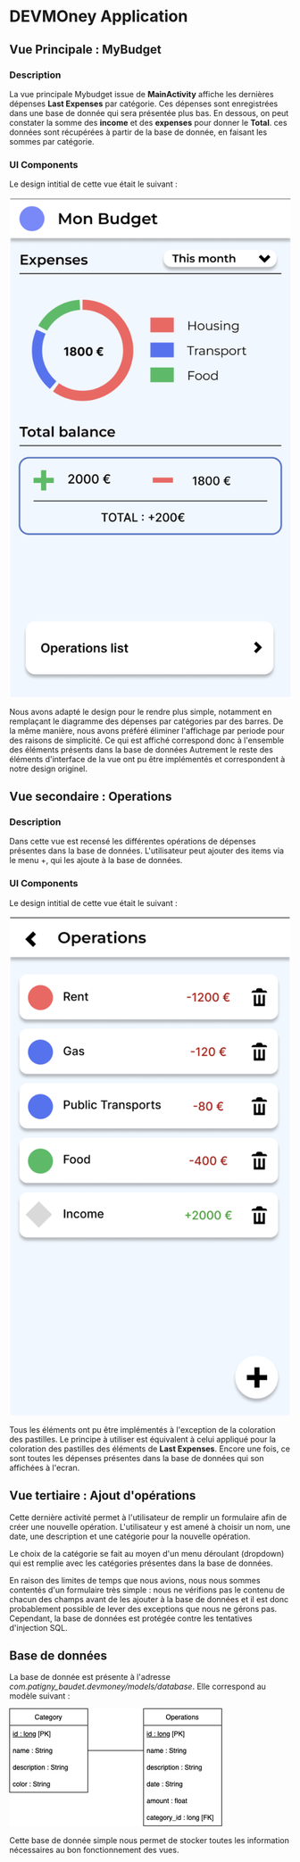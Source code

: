 # DEVMOney Application

## Vue Principale : MyBudget 

### Description 

La vue principale Mybudget issue de **MainActivity** affiche les dernières dépenses **Last Expenses** par catégorie. Ces dépenses sont enregistrées dans une base de donnée qui sera présentée plus bas.
En dessous, on peut constater la somme des **income** et des **expenses** pour donner le **Total**. ces données sont récupérées à partir de la base de donnée, en faisant les sommes par catégorie.

### UI Components

Le design intitial de cette vue était le suivant : 

![Vue Principale](MISC/Figma_Vue_Principale.png "")

Nous avons adapté le design pour le rendre plus simple, notamment en remplaçant le diagramme des dépenses par catégories par des barres.
De la même manière, nous avons préféré éliminer l\'affichage par periode pour des raisons de simplicité. Ce qui est affiché correspond donc à l\'ensemble des éléments présents dans la base de données 
Autrement le reste des éléments d'interface de la vue ont pu être implémentés et correspondent à notre design originel.

## Vue secondaire : Operations 

### Description 

Dans cette vue est recensé les différentes opérations de dépenses présentes dans la base de données. L'utilisateur peut ajouter des items via le menu +, qui les ajoute à la base de données.

### UI Components

Le design intitial de cette vue était le suivant : 

![Vue secondaire](MISC/Figma_Vue_Secondaire.png "")

Tous les éléments ont pu être implémentés à l'exception de la coloration des pastilles. Le principe à utiliser est équivalent à celui appliqué pour la coloration des pastilles des éléments de **Last Expenses**.
Encore une fois, ce sont toutes les dépenses présentes dans la base de données qui son affichées à l\'ecran.

## Vue tertiaire : Ajout d'opérations

Cette dernière activité permet à l'utilisateur de remplir un formulaire afin de créer une nouvelle opération. L'utilisateur y est amené à choisir un nom, une date, une description et une catégorie pour la nouvelle opération.

Le choix de la catégorie se fait au moyen d'un menu déroulant (dropdown) qui est remplie avec les catégories présentes dans la base de données.

En raison des limites de temps que nous avions, nous nous sommes contentés d'un formulaire très simple : nous ne vérifions pas le contenu de chacun des champs avant de les ajouter à la base de données et il est donc probablement possible de lever des exceptions que nous ne gérons pas. Cependant, la base de données est protégée contre les tentatives d'injection SQL.

## Base de données

La base de donnée est présente à l'adresse *com.patigny_baudet.devmoney/models/database*. Elle correspond au modèle suivant : 

 ![Base de données](MISC/base_de_donnees.png "") 
 
 Cette base de donnée simple nous permet de stocker toutes les information nécessaires au bon fonctionnement des vues.
 
 

